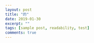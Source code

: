 ```yaml
---
layout: post
title: "的"
date: 2019-01-30
excerpt: ""
tags: [sample post, readability, test]
comments: true
---
```

